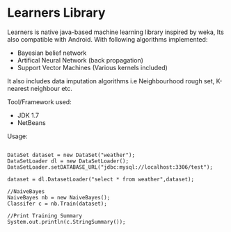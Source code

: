 Learners Library
================

Learners is native java-based machine learning library inspired by weka, Its also compatible with Android. With following algorithms implemented:
- Bayesian belief network
- Artifical Neural Network (back propagation)
- Support Vector Machines (Various kernels included)

It also includes data imputation algorithms i.e Neighbourhood rough set, K-nearest neighbour etc.


Tool/Framework used:
  - JDK 1.7
  - NetBeans


Usage:

```

DataSet dataset = new DataSet("weather");
DataSetLoader dl = new DataSetLoader();
DataSetLoader.setDATABASE_URL("jdbc:mysql://localhost:3306/test");
        
dataset = dl.DatasetLoader("select * from weather",dataset);
             
//NaiveBayes 
NaiveBayes nb = new NaiveBayes();
Classifer c = nb.Train(dataset);

//Print Training Summary
System.out.println(c.StringSummary());

```
